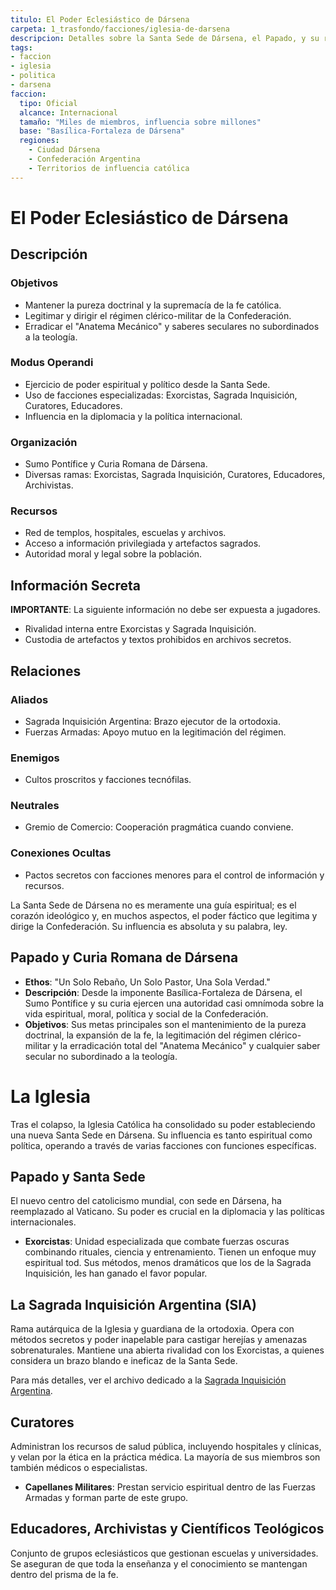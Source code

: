 ```yaml
---
titulo: El Poder Eclesiástico de Dársena
carpeta: 1_trasfondo/facciones/iglesia-de-darsena
descripcion: Detalles sobre la Santa Sede de Dársena, el Papado, y su rol como corazón ideológico de la Confederación.
tags:
- faccion
- iglesia
- politica
- darsena
faccion:
  tipo: Oficial
  alcance: Internacional
  tamaño: "Miles de miembros, influencia sobre millones"
  base: "Basílica-Fortaleza de Dársena"
  regiones:
    - Ciudad Dársena
    - Confederación Argentina
    - Territorios de influencia católica
---
```


# El Poder Eclesiástico de Dársena

## Descripción

### Objetivos
- Mantener la pureza doctrinal y la supremacía de la fe católica.
- Legitimar y dirigir el régimen clérico-militar de la Confederación.
- Erradicar el "Anatema Mecánico" y saberes seculares no subordinados a la teología.

### Modus Operandi
- Ejercicio de poder espiritual y político desde la Santa Sede.
- Uso de facciones especializadas: Exorcistas, Sagrada Inquisición, Curatores, Educadores.
- Influencia en la diplomacia y la política internacional.

### Organización
- Sumo Pontífice y Curia Romana de Dársena.
- Diversas ramas: Exorcistas, Sagrada Inquisición, Curatores, Educadores, Archivistas.

### Recursos
- Red de templos, hospitales, escuelas y archivos.
- Acceso a información privilegiada y artefactos sagrados.
- Autoridad moral y legal sobre la población.

## Información Secreta

**IMPORTANTE**: La siguiente información no debe ser expuesta a jugadores.

- Rivalidad interna entre Exorcistas y Sagrada Inquisición.
- Custodia de artefactos y textos prohibidos en archivos secretos.

## Relaciones

### Aliados
- Sagrada Inquisición Argentina: Brazo ejecutor de la ortodoxia.
- Fuerzas Armadas: Apoyo mutuo en la legitimación del régimen.

### Enemigos
- Cultos proscritos y facciones tecnófilas.

### Neutrales
- Gremio de Comercio: Cooperación pragmática cuando conviene.

### Conexiones Ocultas
- Pactos secretos con facciones menores para el control de información y recursos.

La Santa Sede de Dársena no es meramente una guía espiritual; es el corazón ideológico y, en muchos aspectos, el poder fáctico que legitima y dirige la Confederación. Su influencia es absoluta y su palabra, ley.

## Papado y Curia Romana de Dársena

- **Ethos**: "Un Solo Rebaño, Un Solo Pastor, Una Sola Verdad."
- **Descripción**: Desde la imponente Basílica-Fortaleza de Dársena, el Sumo Pontífice y su curia ejercen una autoridad casi omnímoda sobre la vida espiritual, moral, política y social de la Confederación.
- **Objetivos**: Sus metas principales son el mantenimiento de la pureza doctrinal, la expansión de la fe, la legitimación del régimen clérico-militar y la erradicación total del "Anatema Mecánico" y cualquier saber secular no subordinado a la teología.

# La Iglesia

Tras el colapso, la Iglesia Católica ha consolidado su poder estableciendo una nueva Santa Sede en Dársena. Su influencia es tanto espiritual como política, operando a través de varias facciones con funciones específicas.

## Papado y Santa Sede

El nuevo centro del catolicismo mundial, con sede en Dársena, ha reemplazado al Vaticano. Su poder es crucial en la diplomacia y las políticas internacionales.

- **Exorcistas**: Unidad especializada que combate fuerzas oscuras combinando rituales, ciencia y entrenamiento. Tienen un enfoque muy espiritual
tod. Sus métodos, menos dramáticos que los de la Sagrada Inquisición, les han ganado el favor popular.

## La Sagrada Inquisición Argentina (SIA)

Rama autárquica de la Iglesia y guardiana de la ortodoxia. Opera con métodos secretos y poder inapelable para castigar herejías y amenazas sobrenaturales. Mantiene una abierta rivalidad con los Exorcistas, a quienes considera un brazo blando e ineficaz de la Santa Sede.

Para más detalles, ver el archivo dedicado a la [Sagrada Inquisición Argentina](sia-sagrada-inquisicion-argentina.md).

## Curatores

Administran los recursos de salud pública, incluyendo hospitales y clínicas, y velan por la ética en la práctica médica. La mayoría de sus miembros son también médicos o especialistas.

- **Capellanes Militares**: Prestan servicio espiritual dentro de las Fuerzas Armadas y forman parte de este grupo.

## Educadores, Archivistas y Científicos Teológicos

Conjunto de grupos eclesiásticos que gestionan escuelas y universidades. Se aseguran de que toda la enseñanza y el conocimiento se mantengan dentro del prisma de la fe.
